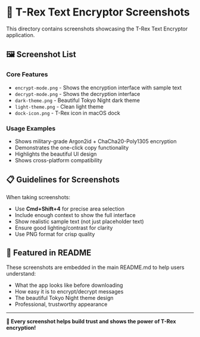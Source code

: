 # 📸 T-Rex Text Encryptor Screenshots

This directory contains screenshots showcasing the T-Rex Text Encryptor application.

## 🖼️ Screenshot List

### Core Features
- `encrypt-mode.png` - Shows the encryption interface with sample text
- `decrypt-mode.png` - Shows the decryption interface
- `dark-theme.png` - Beautiful Tokyo Night dark theme
- `light-theme.png` - Clean light theme
- `dock-icon.png` - T-Rex icon in macOS dock

### Usage Examples
- Shows military-grade Argon2id + ChaCha20-Poly1305 encryption
- Demonstrates the one-click copy functionality
- Highlights the beautiful UI design
- Shows cross-platform compatibility

## 📋 Guidelines for Screenshots

When taking screenshots:
- Use **Cmd+Shift+4** for precise area selection
- Include enough context to show the full interface
- Show realistic sample text (not just placeholder text)
- Ensure good lighting/contrast for clarity
- Use PNG format for crisp quality

## 🎨 Featured in README

These screenshots are embedded in the main README.md to help users understand:
- What the app looks like before downloading
- How easy it is to encrypt/decrypt messages
- The beautiful Tokyo Night theme design
- Professional, trustworthy appearance

---

**🦕 Every screenshot helps build trust and shows the power of T-Rex encryption!** 